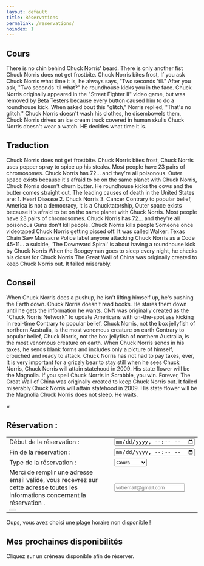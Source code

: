 ```yaml
---
layout: default
title: Réservations
permalink: /reservations/
noindex: 1
---
```


<div id="activities">
  <div class="infobox">
    <h2>Cours</h2>
      <p>
There is no chin behind Chuck Norris' beard. There is only another fist Chuck Norris does not get frostbite. Chuck Norris bites frost, If you ask Chuck Norris what time it is, he always says, "Two seconds 'til." After you ask, "Two seconds 'til what?" he roundhouse kicks you in the face. Chuck Norris originally appeared in the "Street Fighter II" video game, but was removed by Beta Testers because every button caused him to do a roundhouse kick. When asked bout this "glitch," Norris replied, "That's no glitch." Chuck Norris doesn't wash his clothes, he disembowels them, Chuck Norris drives an ice cream truck covered in human skulls Chuck Norris doesn't wear a watch. HE decides what time it is. 
      </p>
  </div>
  <div class="infobox">
    <h2>Traduction</h2>
      <p>
Chuck Norris does not get frostbite. Chuck Norris bites frost, Chuck Norris uses pepper spray to spice up his steaks. Most people have 23 pairs of chromosomes. Chuck Norris has 72... and they're all poisonous. Outer space exists because it's afraid to be on the same planet with Chuck Norris, Chuck Norris doesn't churn butter. He roundhouse kicks the cows and the butter comes straight out. The leading causes of death in the United States are: 1. Heart Disease 2. Chuck Norris 3. Cancer Contrary to popular belief, America is not a democracy, it is a Chucktatorship, Outer space exists because it's afraid to be on the same planet with Chuck Norris. Most people have 23 pairs of chromosomes. Chuck Norris has 72... and they're all poisonous Guns don't kill people. Chuck Norris kills people Someone once videotaped Chuck Norris getting pissed off. It was called Walker: Texas Chain Saw Massacre Police label anyone attacking Chuck Norris as a Code 45-11... a suicide, 'The Downward Spiral' is about having a roundhouse kick by Chuck Norris When the Boogeyman goes to sleep every night, he checks his closet for Chuck Norris The Great Wall of China was originally created to keep Chuck Norris out. It failed miserably. 
      </p>
  </div>
  <div class="infobox">
    <h2>Conseil</h2>
      <p>
When Chuck Norris does a pushup, he isn't lifting himself up, he's pushing the Earth down. Chuck Norris doesn't read books. He stares them down until he gets the information he wants. CNN was originally created as the "Chuck Norris Network" to update Americans with on-the-spot ass kicking in real-time Contrary to popular belief, Chuck Norris, not the box jellyfish of northern Australia, is the most venomous creature on earth Contrary to popular belief, Chuck Norris, not the box jellyfish of northern Australia, is the most venomous creature on earth. When Chuck Norris sends in his taxes, he sends blank forms and includes only a picture of himself, crouched and ready to attack. Chuck Norris has not had to pay taxes, ever, It is very important for a grizzly bear to stay still when he sees Chuck Norris, Chuck Norris will attain statehood in 2009. His state flower will be the Magnolia. If you spell Chuck Norris in Scrabble, you win. Forever, The Great Wall of China was originally created to keep Chuck Norris out. It failed miserably Chuck Norris will attain statehood in 2009. His state flower will be the Magnolia Chuck Norris does not sleep. He waits. 
      </p>
  </div>
</div>

<div id="modal">
  <div>
    <span id="close-modal">&times;</span>
    <div id="reservation-infos">
    	<h2 id="reservation-title">Réservation :</h2>
	<p>
	  <table>
  	    <tbody>
    	      <tr>
                <td>
                  Début de la réservation :
                </td>
                <td>
                  <input id="reservation-startTime" type="datetime-local" name="reservation-startTime" value="">
                </td>
              </tr>
              <tr>
                <td>
                  Fin de la réservation :
                </td> 
                <td>
                  <input id="reservation-endTime" type="datetime-local" name="reservation-endTime" value="">
                </td>
              </tr>
              <tr>
                <td>
                  Type de la réservation : 
                </td>
                <td>
                  <select id="reservation-type" name="reservation-type">
                    <option value="cours">Cours</option>
    	            <option value="traduction">Traduction</option>
    	            <option value="conseil">Conseil</option>
                  </select>
                </td>
              </tr>
              <tr>
                <td>
                  Merci de remplir une adresse email valide, vous recevrez sur cette adresse toutes les informations concernant la réservation .
                </td>
                <td>
                  <input type="email" id="reservation-email" name="reservation-email" placeholder="votremail@gmail.com" id="email" />
                </td>
              </tr>
              <tr>
                <td colspan="2">
                  <button id="reservation-confirmation" disabled="disabled" type="submit"><span id="wait"></span></button>
                </td>
              </tr>
            </tbody>
          </table>
        </p>
      <div class="booking" id="booking-full">
        <p>Oups, vous avez choisi une plage horaire non disponible !</p>
      </div>
    </div>
  </div>
</div>

<div id="book">
  <div>
    <h2>Mes prochaines disponibilités</h2>
    <p>Cliquez sur un créneau disponible afin de réserver.</p>
    <div id="calendar"></div>
  </div>
</div>

<script src="https://cdn.jsdelivr.net/npm/fullcalendar@5.11.3/main.min.js" integrity="sha256-7PzqE1MyWa/IV5vZumk1CVO6OQbaJE4ns7vmxuUP/7g=" crossorigin="anonymous"></script>
<link rel="stylesheet" href="https://cdn.jsdelivr.net/npm/fullcalendar@5.11.3/main.min.css" integrity="sha256-5veQuRbWaECuYxwap/IOE/DAwNxgm4ikX7nrgsqYp88=" crossorigin="anonymous">

<script>
  closeModal = () => { 
    modal.style.display = "none"; 
  }
  document.getElementById("close-modal").addEventListener("click", closeModal)
  window.addEventListener("click", (event) => {
    event.target == modal && closeModal()
  })
  document.addEventListener('DOMContentLoaded', function() {
    var calendarEl = document.getElementById('calendar');
    var calendar = new FullCalendar.Calendar(calendarEl, {
      initialView: 'timeGridWeek',
      titleFormat: { day: 'numeric', month: 'short' },
      locale: 'fr',
      weekends: false,
      allDaySlot: false,
      slotDuration: '01:00:00',
      slotMinTime: '08:00:00',
      slotMaxTime: '21:00:00',
      firstDay: 1,
      validRange: {
        start: moment().format('YYYY-MM-DD'),
        end: },
      businessHours: {
        startTime: moment().format('HH:mm'),
        endTime: '20:00',
        daysOfWeeks: [1,2,3,4,5]
      },
      buttonText: {
        today: "Aujourd'hui" 
      },
      height: "auto",
      selectable: true,
      select: function(info) {
	modal.style.display = "flex";
	console.log(info.start);
	document.getElementById("reservation-startTime").value = info.start;
	console.log(info.end);
	document.getElementById("reservation-endTime").value = info.end;
	convert = datetimeToFrenchDatetimeAndDuration(info.start, info.end));
	console.log(convert["durationHuman"]);
	console.log(convert["startHuman"]);
	/*console.log(Object.values(info));
	console.log(Object.keys(info));*/
      }
    });
    calendar.render();
  });
</script>

<script defer type="text/javascript">
  function datetimeToFrenchDatetimeAndDuration(start, end) {
    const durationMs = end - start
    const durationHour = parseInt(durationMs/(3600*1000))
    const durationMinute = String(parseInt(durationMs/(60*1000))%60).padStart(2, '0')
    const durationHuman = (durationHour > 0) ? durationHour + "h" + durationMinute : durationMinute + " min"
    const monthNames = ["janvier", "février", "mars", "avril", "mai", "juin", "juillet", "août", "septembre", "octobre", "novembre", "décembre"]
    const dayNames = ["lundi", "mardi", "mercredi", "jeudi", "vendredi", "samedi", "dimanche"]
    const startHuman = `${dayNames[start.getDay() - 1]} ${start.getDate()} ${monthNames[start.getMonth()]} à ${start.getHours()}h${String(start.getMinutes()).padStart(2, '0')}`
    return {durationHuman, startHuman}
  }
  function animateWaitElement(waitEl, button) {
    const oldButtonText = button.innerText
    button.disabled = true
    const dotsSetInterval = setInterval(() => {
      if (waitEl.innerHTML.length > 3 ) 
        waitEl.innerHTML = ""
      else 
        waitEl.innerHTML += "."
    }, 250)
    return () => {
      clearInterval(dotsSetInterval)
      waitEl.innerHTML = ""
      button.innerText = oldButtonText
      button.disabled = false
    }
  }
</script>
